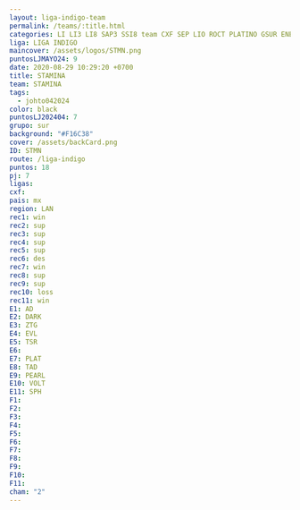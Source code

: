 ```yaml
---
layout: liga-indigo-team
permalink: /teams/:title.html
categories: LI LI3 LI8 SAP3 SSI8 team CXF SEP LIO ROCT PLATINO GSUR ENERO
liga: LIGA INDIGO
maincover: /assets/logos/STMN.png
puntosLJMAYO24: 9
date: 2020-08-29 10:29:20 +0700
title: STAMINA
team: STAMINA
tags:
  - johto042024
color: black
puntosLJ202404: 7
grupo: sur
background: "#F16C38"
cover: /assets/backCard.png
ID: STMN
route: /liga-indigo
puntos: 18
pj: 7
ligas: 
cxf: 
pais: mx
region: LAN
rec1: win
rec2: sup
rec3: sup
rec4: sup
rec5: sup
rec6: des
rec7: win
rec8: sup
rec9: sup
rec10: loss
rec11: win
E1: AD
E2: DARK
E3: ZTG
E4: EVL
E5: TSR
E6: 
E7: PLAT
E8: TAD
E9: PEARL
E10: VOLT
E11: SPH
F1: 
F2: 
F3: 
F4: 
F5: 
F6: 
F7: 
F8: 
F9: 
F10: 
F11: 
cham: "2"
---
```



